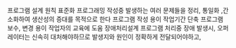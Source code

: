 프로그램 설계 원칙
	표준화
		프로그래밍 작성중 발생하는 여러 문제들을 정리, 통일화 ,간소화하여 생산성의 증대를 목적으로 한다
			프로그램 작성 용이
			작업기간 단축
			프로그램 보수, 변경 용이
			작업자의 교육에 도움
		장애처리설계
			프로그램 처리중 장애 발생시, 오퍼레이터는 신속히 대처해야하므로 발생지와 원인이 정확하게 전달되어야하고, 